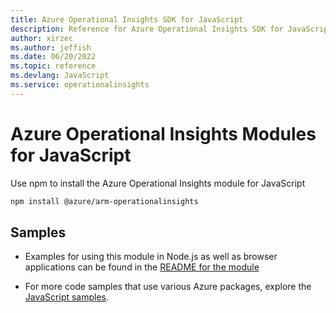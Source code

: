 ```yaml
---
title: Azure Operational Insights SDK for JavaScript
description: Reference for Azure Operational Insights SDK for JavaScript
author: xirzec
ms.author: jeffish
ms.date: 06/20/2022
ms.topic: reference
ms.devlang: JavaScript
ms.service: operationalinsights
---
```

# Azure Operational Insights Modules for JavaScript

Use npm to install the Azure Operational Insights module for JavaScript

```bash
npm install @azure/arm-operationalinsights
```

## Samples

* Examples for using this module in Node.js as well as browser applications can be found in the [README for the module](https://www.npmjs.com/package/@azure/arm-operationalinsights)

* For more code samples that use various Azure packages, explore the [JavaScript samples](https://docs.microsoft.com/samples/browse/?languages=javascript).
